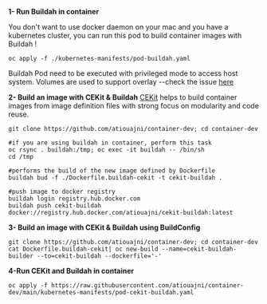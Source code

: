 
**1- Run Buildah in container**

You don't want to use docker daemon on your mac and you have a kubernetes cluster, you can run this pod to build container images with Buildah !

```shell
oc apply -f ./kubernetes-manifests/pod-buildah.yaml
```

Buildah Pod need to be executed with privileged mode to access host system. Volumes are used to support overlay --check the issue [here](https://github.com/containers/buildah/issues/867)

**2- Build an image with CEKit & Buildah**
[CEKit](https://docs.cekit.io/en/latest/index.html) helps to build container images from image definition files with strong focus on modularity and code reuse. 

```shell
git clone https://github.com/atiouajni/container-dev; cd container-dev

#if you are using buildah in container, perform this task
oc rsync . buildah:/tmp; oc exec -it buildah -- /bin/sh
cd /tmp

#performs the build of the new image defined by Dockerfile
buildah bud -f ./Dockerfile.buildah-cekit -t cekit-buildah .

#push image to docker registry
buildah login registry.hub.docker.com
buildah push cekit-buildah docker://registry.hub.docker.com/atiouajni/cekit-buildah:latest
```

**3- Build an image with CEKit & Buildah using BuildConfig**
```shell
git clone https://github.com/atiouajni/container-dev; cd container-dev
cat Dockerfile.buildah-cekit| oc new-build --name=cekit-buildah-builder --to=cekit-buildah --dockerfile='-' 
```

**4-Run CEKit and Buildah in container**

```shell
oc apply -f https://raw.githubusercontent.com/atiouajni/container-dev/main/kubernetes-manifests/pod-cekit-buildah.yaml
```
 
